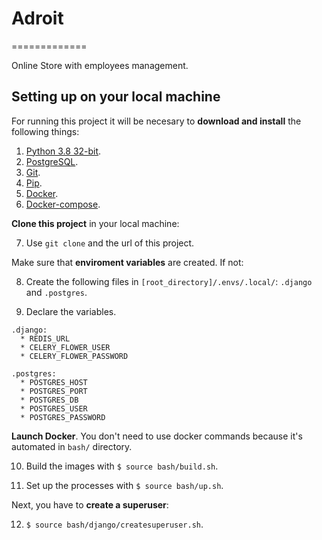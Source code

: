 # Adroit
=============

Online Store with employees management.


## Setting up on your local machine

For running this project it will be necesary to **download and install** the following things:

  1. [Python 3.8 32-bit](https://www.python.org/downloads/).
  2. [PostgreSQL](https://www.postgresql.org/download/).
  3. [Git](https://git-scm.com/download/win).
  4. [Pip](https://www.neoguias.com/como-instalar-pip-python/#Como_instalar_PIP_en_Windows).
  5. [Docker](https://docs.docker.com/engine/install/).
  6. [Docker-compose](https://docs.docker.com/compose/install/).


**Clone this project** in your local machine:

  7. Use `git clone` and the url of this project.


Make sure that **enviroment variables** are created. If not:

  8. Create the following files in `[root_directory]/.envs/.local/`: `.django` and `.postgres`.

  9. Declare the variables.

    .django:
      * REDIS_URL
      * CELERY_FLOWER_USER
      * CELERY_FLOWER_PASSWORD
    
    .postgres:
      * POSTGRES_HOST
      * POSTGRES_PORT
      * POSTGRES_DB
      * POSTGRES_USER
      * POSTGRES_PASSWORD


**Launch Docker**. You don't need to use docker commands because it's automated in `bash/` directory.

  10. Build the images with `$ source bash/build.sh`.

  11. Set up the processes with `$ source bash/up.sh`.


Next, you have to **create a superuser**:

  12. `$ source bash/django/createsuperuser.sh`.

